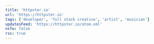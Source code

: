 ```yaml
---
title: 'httpster.io'
url: 'https://httpster.io'
tags: ['developer', 'full stack creative', 'artist', 'musician']
updatesFeed: 'https://httpster.io/atom.xml'
nsfw: false
rss: true
---
```

